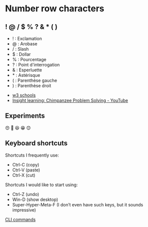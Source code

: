 # Number row characters
## ! @ / $ % ? & * ( )
- ! : Exclamation
- @ : Arobase
- / : Slash
- $ : Dollar
- % : Pourcentage
- ? : Point d'interrogation
- & : Esperluette
- \* : Astérisque
- ( : Parenthèse gauche
- ) : Parenthèse droit
* [w3 schools](https://www.w3schools.com/)
* [Insight learning: Chimpanzee Problem Solving - YouTube](https://www.youtube.com/watch?v=fPz6uvIbWZE&t=1s)
## Experiments
:heart_eyes: :sparkling_heart: :satisfied:
:grin: :blush:
## Keyboard shortcuts
Shortcuts I frequently use: 
- Ctrl-C (copy)
- Ctrl-V (paste)
- Ctrl-X (cut)

Shortcuts I would like to start using: 
- Ctrl-Z (undo)
- Win-D (show desktop)
- Super-Hyper-Meta-F (I don’t even have such keys, but it sounds impressive)

[CLI commands](docs/cli.md)
